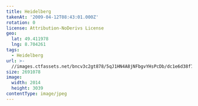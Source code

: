 ```yaml
---
title: Heidelberg
takenAt: '2009-04-12T08:43:01.000Z'
rotation: 0
license: Attribution-NoDerivs License
geo:
  lat: 49.411978
  lng: 8.704261
tags:
  - Heidelberg
url: >-
  //images.ctfassets.net/bncv3c2gt878/5qJ1HN4A8jNFbgvYHsPcDb/dc1e6d38f72cf030da1289d9ee6113e9/heidelberg_4351130238_o
size: 2691078
image:
  width: 2014
  height: 3039
contentType: image/jpeg
---
```


